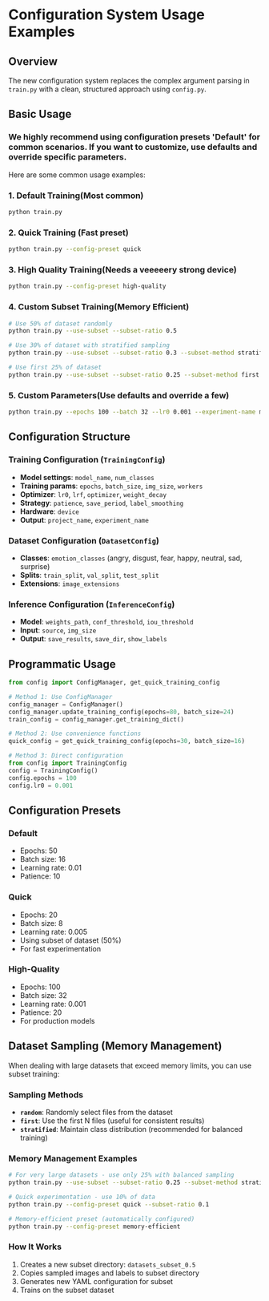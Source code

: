 # Configuration System Usage Examples

## Overview
The new configuration system replaces the complex argument parsing in `train.py` with a clean, structured approach using `config.py`.

## Basic Usage

### We highly recommend using configuration presets 'Default' for common scenarios. If you want to customize, use defaults and override specific parameters.

Here are some common usage examples:

### 1. Default Training(Most common)
```bash
python train.py
```

### 2. Quick Training (Fast preset)
```bash
python train.py --config-preset quick
```

### 3. High Quality Training(Needs a veeeeery strong device)
```bash
python train.py --config-preset high-quality
```

### 4. Custom Subset Training(Memory Efficient)
```bash
# Use 50% of dataset randomly
python train.py --use-subset --subset-ratio 0.5

# Use 30% of dataset with stratified sampling
python train.py --use-subset --subset-ratio 0.3 --subset-method stratified

# Use first 25% of dataset
python train.py --use-subset --subset-ratio 0.25 --subset-method first
```

### 5. Custom Parameters(Use defaults and override a few)
```bash
python train.py --epochs 100 --batch 32 --lr0 0.001 --experiment-name my_experiment
```

## Configuration Structure

### Training Configuration (`TrainingConfig`)
- **Model settings**: `model_name`, `num_classes`
- **Training params**: `epochs`, `batch_size`, `img_size`, `workers`
- **Optimizer**: `lr0`, `lrf`, `optimizer`, `weight_decay`
- **Strategy**: `patience`, `save_period`, `label_smoothing`
- **Hardware**: `device`
- **Output**: `project_name`, `experiment_name`

### Dataset Configuration (`DatasetConfig`)
- **Classes**: `emotion_classes` (angry, disgust, fear, happy, neutral, sad, surprise)
- **Splits**: `train_split`, `val_split`, `test_split`
- **Extensions**: `image_extensions`

### Inference Configuration (`InferenceConfig`)
- **Model**: `weights_path`, `conf_threshold`, `iou_threshold`
- **Input**: `source`, `img_size`
- **Output**: `save_results`, `save_dir`, `show_labels`

## Programmatic Usage

```python
from config import ConfigManager, get_quick_training_config

# Method 1: Use ConfigManager
config_manager = ConfigManager()
config_manager.update_training_config(epochs=80, batch_size=24)
train_config = config_manager.get_training_dict()

# Method 2: Use convenience functions
quick_config = get_quick_training_config(epochs=30, batch_size=16)

# Method 3: Direct configuration
from config import TrainingConfig
config = TrainingConfig()
config.epochs = 100
config.lr0 = 0.001
```

## Configuration Presets

### Default
- Epochs: 50
- Batch size: 16
- Learning rate: 0.01
- Patience: 10

### Quick
- Epochs: 20
- Batch size: 8
- Learning rate: 0.005
- Using subset of dataset (50%)
- For fast experimentation

### High-Quality
- Epochs: 100
- Batch size: 32
- Learning rate: 0.001
- Patience: 20
- For production models

## Dataset Sampling (Memory Management)

When dealing with large datasets that exceed memory limits, you can use subset training:

### Sampling Methods
- **`random`**: Randomly select files from the dataset
- **`first`**: Use the first N files (useful for consistent results)
- **`stratified`**: Maintain class distribution (recommended for balanced training)

### Memory Management Examples
```bash
# For very large datasets - use only 25% with balanced sampling
python train.py --use-subset --subset-ratio 0.25 --subset-method stratified

# Quick experimentation - use 10% of data
python train.py --config-preset quick --subset-ratio 0.1

# Memory-efficient preset (automatically configured)
python train.py --config-preset memory-efficient
```

### How It Works
1. Creates a new subset directory: `datasets_subset_0.5`
2. Copies sampled images and labels to subset directory
3. Generates new YAML configuration for subset
4. Trains on the subset dataset
